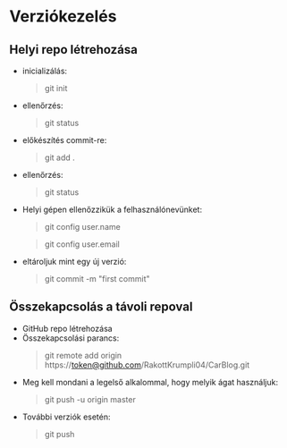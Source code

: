 # Verziókezelés
## Helyi repo létrehozása
- inicializálás:
    > git init
- ellenőrzés:
    > git status
- előkészítés commit-re:
    > git add .
- ellenőrzés:
    > git status
- Helyi gépen ellenőzzikük a felhasználónevünket:
    > git config user.name

    > git config user.email
- eltároljuk mint egy új verzió:
    > git commit -m "first commit"
## Összekapcsolás a távoli repoval
- GitHub repo létrehozása
- Összekapcsolási parancs:
    > git remote add origin https://token@github.com/RakottKrumpli04/CarBlog.git
- Meg kell mondani a legelső alkalommal, hogy melyik ágat használjuk:
    > git push -u origin master
- További verziók esetén:
    > git push




